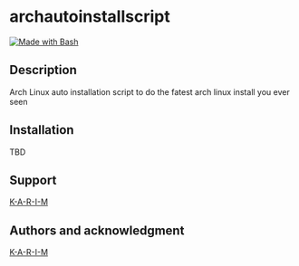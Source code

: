 # archautoinstallscript

[![Made with Bash](https://img.shields.io/badge/Made%20with-Bash-1f825f.svg)](./src/index.js)

## Description
Arch Linux auto installation script to do the fatest arch linux install you ever seen

## Installation
TBD

## Support
[K-A-R-I-M](https://github.com/K-A-R-I-M)

## Authors and acknowledgment
[K-A-R-I-M](https://github.com/K-A-R-I-M)
